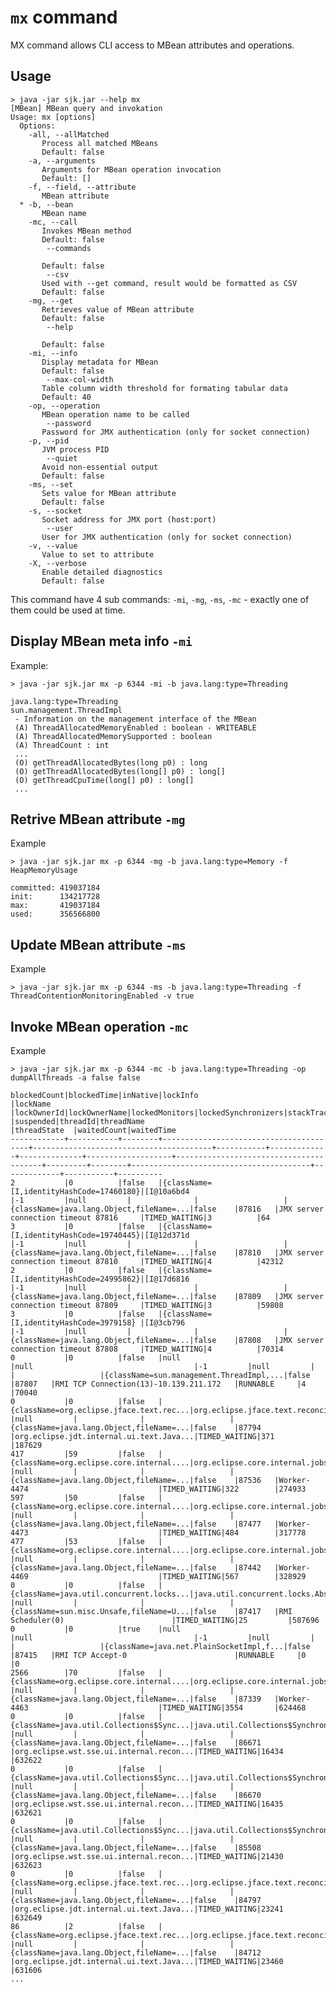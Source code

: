 `mx` command
============

MX command allows CLI access to MBean attributes and operations.

Usage
-----

    > java -jar sjk.jar --help mx
	[MBean] MBean query and invokation
	Usage: mx [options]
	  Options:
		-all, --allMatched
		   Process all matched MBeans
		   Default: false
		-a, --arguments
		   Arguments for MBean operation invocation
		   Default: []
		-f, --field, --attribute
		   MBean attribute
	  * -b, --bean
		   MBean name
		-mc, --call
		   Invokes MBean method
		   Default: false
			--commands
		   
		   Default: false
			--csv
		   Used with --get command, result would be formatted as CSV
		   Default: false
		-mg, --get
		   Retrieves value of MBean attribute
		   Default: false
			--help
		   
		   Default: false
		-mi, --info
		   Display metadata for MBean
		   Default: false
			--max-col-width
		   Table column width threshold for formating tabular data
		   Default: 40
		-op, --operation
		   MBean operation name to be called
			--password
		   Password for JMX authentication (only for socket connection)
		-p, --pid
		   JVM process PID
			--quiet
		   Avoid non-essential output
		   Default: false
		-ms, --set
		   Sets value for MBean attribute
		   Default: false
		-s, --socket
		   Socket address for JMX port (host:port)
			--user
		   User for JMX authentication (only for socket connection)
		-v, --value
		   Value to set to attribute
		-X, --verbose
		   Enable detailed diagnostics
		   Default: false

This command have 4 sub commands: `-mi`, `-mg`, `-ms`, `-mc` - exactly one of them could be used at time.

Display MBean meta info `-mi`
-----------------------------

Example:

    > java -jar sjk.jar mx -p 6344 -mi -b java.lang:type=Threading

    java.lang:type=Threading
    sun.management.ThreadImpl
     - Information on the management interface of the MBean
     (A) ThreadAllocatedMemoryEnabled : boolean - WRITEABLE
     (A) ThreadAllocatedMemorySupported : boolean
     (A) ThreadCount : int
     ...
     (O) getThreadAllocatedBytes(long p0) : long
     (O) getThreadAllocatedBytes(long[] p0) : long[]
     (O) getThreadCpuTime(long[] p0) : long[]
     ...

Retrive MBean attribute `-mg`
-----------------------------

Example

    > java -jar sjk.jar mx -p 6344 -mg -b java.lang:type=Memory -f HeapMemoryUsage

    committed: 419037184
    init:      134217728
    max:       419037184
    used:      356566800

Update MBean attribute `-ms`
----------------------------

Example

    > java -jar sjk.jar mx -p 6344 -ms -b java.lang:type=Threading -f ThreadContentionMonitoringEnabled -v true

Invoke MBean operation `-mc`
----------------------------

Example

    > java -jar sjk.jar mx -p 6344 -mc -b java.lang:type=Threading -op dumpAllThreads -a false false
    
    blockedCount|blockedTime|inNative|lockInfo                                |lockName                                |lockOwnerId|lockOwnerName|lockedMonitors|lockedSynchronizers|stackTrace                              |suspended|threadId|threadName                              |threadState  |waitedCount|waitedTime
    ------------+-----------+--------+----------------------------------------+----------------------------------------+-----------+-------------+--------------+-------------------+----------------------------------------+---------+--------+----------------------------------------+-------------+-----------+----------
    2           |0          |false   |{className=[I,identityHashCode=17460180}|[I@10a6bd4                              |-1         |null         |              |                   |{className=java.lang.Object,fileName=...|false    |87816   |JMX server connection timeout 87816     |TIMED_WAITING|3          |64        
    3           |0          |false   |{className=[I,identityHashCode=19740445}|[I@12d371d                              |-1         |null         |              |                   |{className=java.lang.Object,fileName=...|false    |87810   |JMX server connection timeout 87810     |TIMED_WAITING|4          |42312     
    2           |0          |false   |{className=[I,identityHashCode=24995862}|[I@17d6816                              |-1         |null         |              |                   |{className=java.lang.Object,fileName=...|false    |87809   |JMX server connection timeout 87809     |TIMED_WAITING|3          |59808     
    3           |0          |false   |{className=[I,identityHashCode=3979158} |[I@3cb796                               |-1         |null         |              |                   |{className=java.lang.Object,fileName=...|false    |87808   |JMX server connection timeout 87808     |TIMED_WAITING|4          |70314     
    0           |0          |false   |null                                    |null                                    |-1         |null         |              |                   |{className=sun.management.ThreadImpl,...|false    |87807   |RMI TCP Connection(13)-10.139.211.172   |RUNNABLE     |4          |70040     
    0           |0          |false   |{className=org.eclipse.jface.text.rec...|org.eclipse.jface.text.reconciler.Dir...|-1         |null         |              |                   |{className=java.lang.Object,fileName=...|false    |87794   |org.eclipse.jdt.internal.ui.text.Java...|TIMED_WAITING|371        |187629    
    417         |59         |false   |{className=org.eclipse.core.internal....|org.eclipse.core.internal.jobs.Worker...|-1         |null         |              |                   |{className=java.lang.Object,fileName=...|false    |87536   |Worker-4474                             |TIMED_WAITING|322        |274933    
    597         |50         |false   |{className=org.eclipse.core.internal....|org.eclipse.core.internal.jobs.Worker...|-1         |null         |              |                   |{className=java.lang.Object,fileName=...|false    |87477   |Worker-4473                             |TIMED_WAITING|484        |317778    
    477         |53         |false   |{className=org.eclipse.core.internal....|org.eclipse.core.internal.jobs.Worker...|-1         |null         |              |                   |{className=java.lang.Object,fileName=...|false    |87442   |Worker-4469                             |TIMED_WAITING|567        |328929    
    0           |0          |false   |{className=java.util.concurrent.locks...|java.util.concurrent.locks.AbstractQu...|-1         |null         |              |                   |{className=sun.misc.Unsafe,fileName=U...|false    |87417   |RMI Scheduler(0)                        |TIMED_WAITING|25         |587696    
    0           |0          |true    |null                                    |null                                    |-1         |null         |              |                   |{className=java.net.PlainSocketImpl,f...|false    |87415   |RMI TCP Accept-0                        |RUNNABLE     |0          |0         
    2566        |70         |false   |{className=org.eclipse.core.internal....|org.eclipse.core.internal.jobs.Worker...|-1         |null         |              |                   |{className=java.lang.Object,fileName=...|false    |87339   |Worker-4463                             |TIMED_WAITING|3554       |624468    
    0           |0          |false   |{className=java.util.Collections$Sync...|java.util.Collections$SynchronizedRan...|-1         |null         |              |                   |{className=java.lang.Object,fileName=...|false    |86671   |org.eclipse.wst.sse.ui.internal.recon...|TIMED_WAITING|16434      |632622    
    0           |0          |false   |{className=java.util.Collections$Sync...|java.util.Collections$SynchronizedRan...|-1         |null         |              |                   |{className=java.lang.Object,fileName=...|false    |86670   |org.eclipse.wst.sse.ui.internal.recon...|TIMED_WAITING|16435      |632621    
    0           |0          |false   |{className=java.util.Collections$Sync...|java.util.Collections$SynchronizedRan...|-1         |null         |              |                   |{className=java.lang.Object,fileName=...|false    |85508   |org.eclipse.wst.sse.ui.internal.recon...|TIMED_WAITING|21430      |632623    
    0           |0          |false   |{className=org.eclipse.jface.text.rec...|org.eclipse.jface.text.reconciler.Dir...|-1         |null         |              |                   |{className=java.lang.Object,fileName=...|false    |84797   |org.eclipse.jdt.internal.ui.text.Java...|TIMED_WAITING|23241      |632649    
    86          |2          |false   |{className=org.eclipse.jface.text.rec...|org.eclipse.jface.text.reconciler.Dir...|-1         |null         |              |                   |{className=java.lang.Object,fileName=...|false    |84712   |org.eclipse.jdt.internal.ui.text.Java...|TIMED_WAITING|23460      |631606    
    ...
